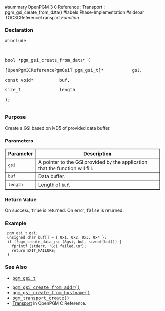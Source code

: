 ﻿#summary OpenPGM 3 C Reference : Transport : pgm\_gsi\_create\_from\_data()
#labels Phase-Implementation
#sidebar TOC3CReferenceTransport
_Function_
### Declaration ###
<pre>
#include <pgm/pgm.h><br>
<br>
bool *pgm_gsi_create_from_data* (<br>
[OpenPgm3CReferencePgmGsiT pgm_gsi_t]*           gsi,<br>
const void*          buf,<br>
size_t               length<br>
);<br>
</pre>

### Purpose ###
Create a GSI based on MD5 of provided data buffer.

### Parameters ###

<table cellpadding='5' border='1' cellspacing='0'>
<tr>
<th>Parameter</th>
<th>Description</th>
</tr>
<tr>
<td><tt>gsi</tt></td>
<td>A pointer to the GSI provided by the application that the function will fill.</td>
</tr><tr>
<td><tt>buf</tt></td>
<td>Data buffer.</td>
</tr><tr>
<td><tt>length</tt></td>
<td>Length of <tt>buf</tt>.</td>
</tr>
</table>


### Return Value ###
On success, <tt>true</tt> is returned.  On error, <tt>false</tt> is returned.

### Example ###
```
 pgm_gsi_t gsi;
 unsigned char buf[] = { 0x1, 0x2, 0x3, 0x4 };
 if (!pgm_create_data_gsi (&gsi, buf, sizeof(buf))) {
   fprintf (stderr, "GSI failed.\n");
   return EXIT_FAILURE;
 }
```

### See Also ###
  * <tt><a href='OpenPgm3CReferencePgmGsiT.md'>pgm_gsi_t</a></tt><br>
<ul><li><tt><a href='OpenPgm3CReferencePgmGsiCreateFromAddr.md'>pgm_gsi_create_from_addr()</a></tt><br>
</li><li><tt><a href='OpenPgm3CReferencePgmGsiCreateFromHostname.md'>pgm_gsi_create_from_hostname()</a></tt><br>
</li><li><tt><a href='OpenPgm3CReferencePgmTransportCreate.md'>pgm_transport_create()</a></tt><br>
</li><li><a href='OpenPgm3CReferenceTransport.md'>Transport</a> in OpenPGM C Reference.